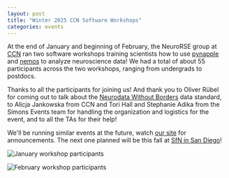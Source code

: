 ```yaml
---
layout: post
title: "Winter 2025 CCN Software Workshops"
categories: events
---
```


At the end of January and beginning of February, the NeuroRSE group at [CCN](https://www.simonsfoundation.org/flatiron/center-for-computational-neuroscience/) ran two software workshops training scientists how to use [pynapple](https://pynapple.org/) and [nemos](https://nemos.readthedocs.io/en/latest/) to analyze neuroscience data! We had a total of about 55 participants across the two workshops, ranging from undergrads to postdocs.

Thanks to all the participants for joining us! And thank you to Oliver Rübel for coming out to talk about the [Neurodata Without Borders](https://www.nwb.org/) data standard, to Alicja Jankowska from CCN and Tori Hall and Stephanie Adika from the Simons Events team for handling the organization and logistics for the event, and to all the TAs for their help!

We'll be running similar events at the future, watch [our site](https://neurorse.flatironinstitute.org/) for announcements. The next one planned will be this fall at [SfN in San Diego](https://www.sfn.org/meetings/neuroscience-2025/)!

![January workshop participants](/assets/jan-2025-workshop.jpg)

![February workshop participants](/assets/feb-2025-workshop.jpg)
